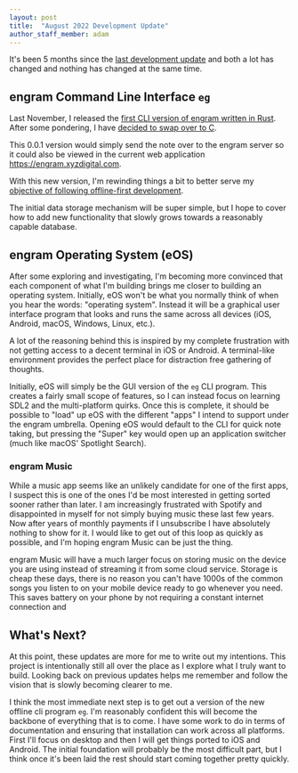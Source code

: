 ```yaml
---
layout: post
title:  "August 2022 Development Update"
author_staff_member: adam
---
```


It's been 5 months since the [last development update](/2022/03/12/march-2022-dev-update/) and both a lot has changed and nothing has changed at the same time.

## engram Command Line Interface `eg`

Last November, I released the [first CLI version of engram written in Rust](/2021/11/07/cli-0-0-1/).  After some pondering, I have [decided to swap over to C](https://devtails.xyz/@adam/switching-to-c-over-modern-programming-languages).

This 0.0.1 version would simply send the note over to the engram server so it could also be viewed in the current web application https://engram.xyzdigital.com.  

With this new version, I'm rewinding things a bit to better serve my [objective of following offline-first development](2021/04/24/why-engram-will-be-offline-first/).

The initial data storage mechanism will be super simple, but I hope to cover how to add new functionality that slowly grows towards a reasonably capable database.

## engram Operating System (eOS)

After some exploring and investigating, I'm becoming more convinced that each component of what I'm building brings me closer to building an operating system.  Initially, eOS won't be what you normally think of when you hear the words: "operating system".  Instead it will be a graphical user interface program that looks and runs the same across all devices (iOS, Android, macOS, Windows, Linux, etc.).

A lot of the reasoning behind this is inspired by my complete frustration with not getting access to a decent terminal in iOS or Android.  A terminal-like environment provides the perfect place for distraction free gathering of thoughts.

Initially, eOS will simply be the GUI version of the `eg` CLI program. This creates a fairly small scope of features, so I can instead focus on learning SDL2 and the multi-platform quirks. Once this is complete, it should be possible to "load" up eOS with the different "apps" I intend to support under the engram umbrella.  Opening eOS would default to the CLI for quick note taking, but pressing the "Super" key would open up an application switcher (much like macOS' Spotlight Search).

### engram Music

While a music app seems like an unlikely candidate for one of the first apps, I suspect this is one of the ones I'd be most interested in getting sorted sooner rather than later.  I am increasingly frustrated with Spotify and disappointed in myself for not simply buying music these last few years.  Now after years of monthly payments if I unsubscribe I have absolutely nothing to show for it.  I would like to get out of this loop as quickly as possible, and I'm hoping engram Music can be just the thing.  

engram Music will have a much larger focus on storing music on the device you are using instead of streaming it from some cloud service. Storage is cheap these days, there is no reason you can't have 1000s of the common songs you listen to on your mobile device ready to go whenever you need.  This saves battery on your phone by not requiring a constant internet connection and 

## What's Next?

At this point, these updates are more for me to write out my intentions.  This project is intentionally still all over the place as I explore what I truly want to build.  Looking back on previous updates helps me remember and follow the vision that is slowly becoming clearer to me.

I think the most immediate next step is to get out a version of the new offline cli program `eg`.  I'm reasonably confident this will become the backbone of everything that is to come.  I have some work to do in terms of documentation and ensuring that installation can work across all platforms.  First I'll focus on desktop and then I will get things ported to iOS and Android.  The initial foundation will probably be the most difficult part, but I think once it's been laid the rest should start coming together pretty quickly.